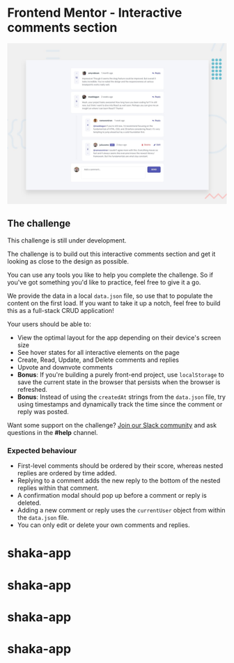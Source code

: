# Frontend Mentor - Interactive comments section

![Design preview for the Interactive comments section coding challenge](./design/desktop-preview.jpg)

## The challenge

This challenge is still under development.

The challenge is to build out this interactive comments section and get it looking as close to the design as possible.

You can use any tools you like to help you complete the challenge. So if you've got something you'd like to practice, feel free to give it a go.

We provide the data in a local `data.json` file, so use that to populate the content on the first load. If you want to take it up a notch, feel free to build this as a full-stack CRUD application!

Your users should be able to:

- View the optimal layout for the app depending on their device's screen size
- See hover states for all interactive elements on the page
- Create, Read, Update, and Delete comments and replies
- Upvote and downvote comments
- **Bonus**: If you're building a purely front-end project, use `localStorage` to save the current state in the browser that persists when the browser is refreshed.
- **Bonus**: Instead of using the `createdAt` strings from the `data.json` file, try using timestamps and dynamically track the time since the comment or reply was posted.

Want some support on the challenge? [Join our Slack community](https://www.frontendmentor.io/slack) and ask questions in the **#help** channel.

### Expected behaviour

- First-level comments should be ordered by their score, whereas nested replies are ordered by time added.
- Replying to a comment adds the new reply to the bottom of the nested replies within that comment.
- A confirmation modal should pop up before a comment or reply is deleted.
- Adding a new comment or reply uses the `currentUser` object from within the `data.json` file.
- You can only edit or delete your own comments and replies.
# shaka-app
# shaka-app
# shaka-app
# shaka-app

